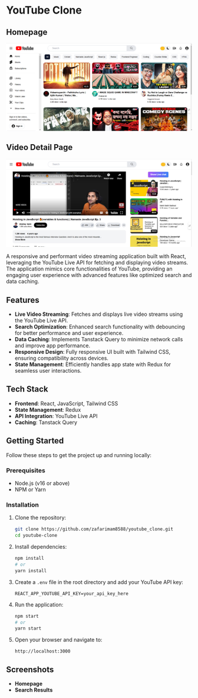 # YouTube Clone

## Homepage

![Screenshot](public/screenshot/youtube_sc1.png)

## Video Detail Page

![Screenshot](public/screenshot/youtube_sc2.png)

A responsive and performant video streaming application built with React, leveraging the YouTube Live API for fetching and displaying video streams. The application mimics core functionalities of YouTube, providing an engaging user experience with advanced features like optimized search and data caching.

## Features

- **Live Video Streaming**: Fetches and displays live video streams using the YouTube Live API.
- **Search Optimization**: Enhanced search functionality with debouncing for better performance and user experience.
- **Data Caching**: Implements Tanstack Query to minimize network calls and improve app performance.
- **Responsive Design**: Fully responsive UI built with Tailwind CSS, ensuring compatibility across devices.
- **State Management**: Efficiently handles app state with Redux for seamless user interactions.

## Tech Stack

- **Frontend**: React, JavaScript, Tailwind CSS
- **State Management**: Redux
- **API Integration**: YouTube Live API
- **Caching**: Tanstack Query

## Getting Started

Follow these steps to get the project up and running locally:

### Prerequisites

- Node.js (v16 or above)
- NPM or Yarn

### Installation

1. Clone the repository:

   ```sh
   git clone https://github.com/zafarimam8588/youtube_clone.git
   cd youtube-clone
   ```

2. Install dependencies:

   ```sh
   npm install
   # or
   yarn install
   ```

3. Create a `.env` file in the root directory and add your YouTube API key:

   ```env
   REACT_APP_YOUTUBE_API_KEY=your_api_key_here
   ```

4. Run the application:

   ```sh
   npm start
   # or
   yarn start
   ```

5. Open your browser and navigate to:
   ```
   http://localhost:3000
   ```

## Screenshots

- **Homepage**
- **Search Results**
